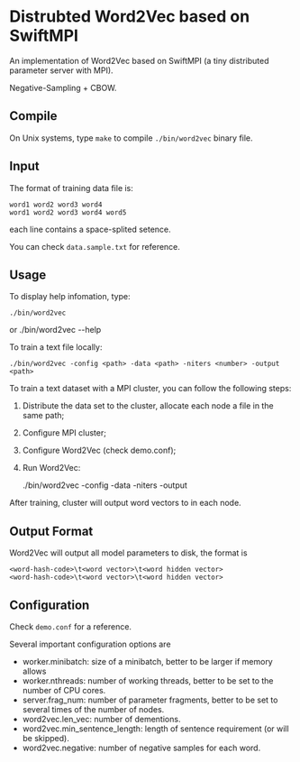Distrubted Word2Vec based on SwiftMPI
==================================================
An implementation of Word2Vec based on SwiftMPI (a tiny distributed parameter server with MPI).

Negative-Sampling + CBOW.

Compile
----------
On Unix systems, type `make` to compile `./bin/word2vec` binary file.

Input
-------
The format of training data file is:

    word1 word2 word3 word4
    word1 word2 word3 word4 word5

each line contains a space-splited setence.

You can check `data.sample.txt` for reference.

Usage
---------
To display help infomation, type:

    ./bin/word2vec
or
    ./bin/word2vec --help

To train a text file locally:

    ./bin/word2vec -config <path> -data <path> -niters <number> -output <path>

To train a text dataset with a MPI cluster, you can follow the following steps:

1. Distribute the data set to the cluster, allocate each node a file in the same path;
2. Configure MPI cluster;
3. Configure Word2Vec (check demo.conf);
4. Run Word2Vec:

    <MPI command> ./bin/word2vec -config <path> -data <path> -niters <number> -output <path>

After training, cluster will output word vectors to <output path> in each node.

Output Format
--------------
Word2Vec will output all model parameters to disk, the format is 

    <word-hash-code>\t<word vector>\t<word hidden vector>
    <word-hash-code>\t<word vector>\t<word hidden vector>

Configuration
--------------
Check `demo.conf` for a reference.

Several important configuration options are

* worker.minibatch: size of a minibatch, better to be larger if memory allows
* worker.nthreads: number of working threads, better to be set to the number of CPU cores.
* server.frag_num: number of parameter fragments, better to be set to several times of the number of nodes.
* word2vec.len_vec: number of dementions.
* word2vec.min_sentence_length: length of sentence requirement (or will be skipped).
* word2vec.negative: number of negative samples for each word.
